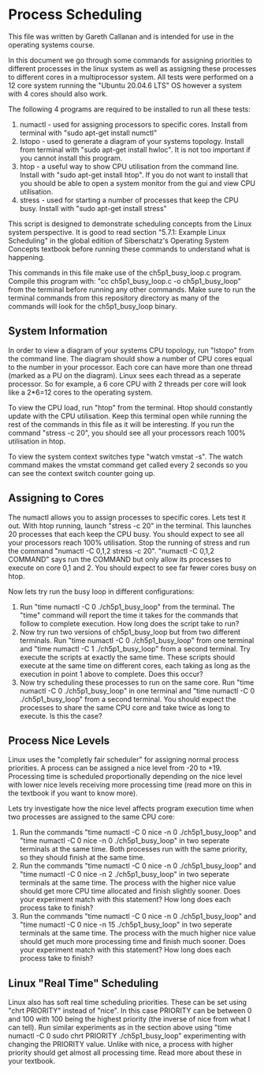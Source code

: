# Process Scheduling

This file was written by Gareth Callanan and is intended for use in the operating systems course.

In this document we go through some commands for assigning priorities to different processes in the linux system as well as assigning these processes to different cores in a multiprocessor system. All tests were performed on a 12 core system running the "Ubuntu 20.04.6 LTS" OS however a system with 4 cores should also work.

The following 4 programs are required to be installed to run all these tests:
1. numactl - used for assigning processors to specific cores. Install from terminal with "sudo apt-get install numctl"
2. lstopo - used to generate a diagram of your systems topology. Install from terminal with "sudo apt-get install hwloc". It is not too important if you cannot install this program.
3. htop - a useful way to show CPU utilisation from the command line. Install with "sudo apt-get install htop". If you do not want to install that you should be able to open a system monitor from the gui and view CPU utilisation.
4. stress - used for starting a number of processes that keep the CPU busy. Install with "sudo apt-get install stress"

This script is designed to demonstrate scheduling concepts from the Linux system perspective. It is good to read section "5.7.1: Example Linux Scheduling" in the global edition of Siberschatz's Operating System Concepts textbook before running these commands to understand what is happening.

This commands in this file make use of the ch5p1_busy_loop.c program. Compile this program with: "cc ch5p1_busy_loop.c -o ch5p1_busy_loop" from the terminal  before running any other commands. Make sure to run the terminal commands from this repository directory as many of the commands will look for the ch5p1_busy_loop binary.

## System Information

In order to view a diagram of your systems CPU topology, run "lstopo" from the command line. The diagram should show a number of CPU cores equal to the number in your processor. Each core can have more than one thread (marked as a PU on the diagram). Linux sees each thread as a seperate processor. So for example, a 6 core CPU with 2 threads per core will look like a 2*6=12 cores to the operating system.

To view the CPU load, run "htop" from the terminal. Htop should constantly update with the CPU utilisation. Keep this terminal open while running the rest of the commands in this file as it will be interesting. If you run the command "stress -c 20", you should see all your processors reach 100% utilisation in htop.

To view the system context switches type "watch vmstat -s". The watch command makes the vmstat command get called every 2 seconds so you can see the context switch counter going up.

## Assigning to Cores

The numactl allows you to assign processes to specific cores. Lets test it out. With htop running, launch "stress -c 20" in the terminal. This launches 20 processes that each keep the CPU busy. You should expect to see all your processors reach 100% utilisation. Stop the running of stress and run the command "numactl -C 0,1,2 stress -c 20". "numactl -C 0,1,2 COMMAND" says run the COMMAND but only allow its processes to execute on core 0,1 and 2. You should expect to see far fewer cores busy on htop.

Now lets try run the busy loop in different configurations:
1. Run "time numactl -C 0 ./ch5p1_busy_loop" from the terminal. The "time" command will report the time it takes for the commands that follow to complete execution. How long does the script take to run?
2. Now try run two versions of ch5p1_busy_loop but from two different terminals. Run "time numactl -C 0 ./ch5p1_busy_loop" from one terminal and "time numactl -C 1 ./ch5p1_busy_loop" from a second terminal. Try execute the scripts at exactly the same time. These scripts should execute at the same time on different cores, each taking as long as the execution in point 1 above to complete. Does this occur?
3. Now try scheduling these processes to run on the same core. Run "time numactl -C 0 ./ch5p1_busy_loop" in one terminal and "time numactl -C 0 ./ch5p1_busy_loop" from a second terminal. You should expect the processes to share the same CPU core and take twice as long to execute. Is this the case?

## Process Nice Levels

Linux uses the "completly fair scheduler" for assigning normal process priorities. A process can be assigned a nice level from -20 to +19. Processing time is scheduled proportionally depending on the nice level with lower nice levels receiving more processing time (read more on this in the textbook if you want to know more).

Lets try investigate how the nice level affects program execution time when two processes are assigned to the same CPU core:
1. Run the commands "time numactl -C 0 nice -n 0 ./ch5p1_busy_loop" and "time numactl -C 0 nice -n 0 ./ch5p1_busy_loop" in two seperate terminals at the same time. Both processes run with the same priority, so they should finish at the same time. 
2. Run the commands "time numactl -C 0 nice -n 0 ./ch5p1_busy_loop" and "time numactl -C 0 nice -n 2 ./ch5p1_busy_loop" in two seperate terminals at the same time. The process with the higher nice value should get more CPU time allocated and finish slightly sooner. Does your experiment match with this statement? How long does each process take to finish?
3. Run the commands "time numactl -C 0 nice -n 0 ./ch5p1_busy_loop" and "time numactl -C 0 nice -n 15 ./ch5p1_busy_loop" in two seperate terminals at the same time. The process with the much higher nice value should get much more processing time and finish much sooner. Does your experiment match with this statement? How long does each process take to finish?

## Linux "Real Time" Scheduling

Linux also has soft real time scheduling priorities. These can be set using "chrt PRIORITY" instead of "nice". In this case PRIORITY can be between 0 and 100 with 100 being the highest priority (the inverse of nice from what I can tell). Run similar experiments as in the section above using "time numactl -C 0 sudo chrt PRIORITY ./ch5p1_busy_loop" experimenting with changing the PRIORITY value. Unlike with nice, a process with higher priority should get almost all processing time. Read more about these in your textbook.


